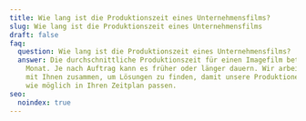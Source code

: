 ```yaml
---
title: Wie lang ist die Produktionszeit eines Unternehmensfilms?
slug: Wie lang ist die Produktionszeit eines Unternehmensfilms
draft: false
faq:
  question: Wie lang ist die Produktionszeit eines Unternehmensfilms?
  answer: Die durchschnittliche Produktionszeit für einen Imagefilm beträgt einen
    Monat. Je nach Auftrag kann es früher oder länger dauern. Wir arbeiten immer
    mit Ihnen zusammen, um Lösungen zu finden, damit unsere Produktionen so gut
    wie möglich in Ihren Zeitplan passen.
seo:
  noindex: true
---
```

